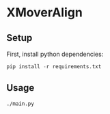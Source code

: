 # XMoverAlign

## Setup

First, install python dependencies:
```python
pip install -r requirements.txt
```

## Usage

```sh
./main.py
```
